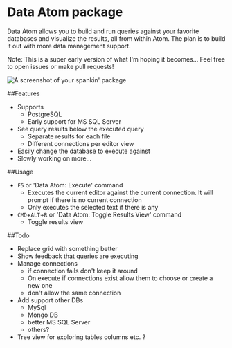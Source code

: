 # Data Atom package

Data Atom allows you to build and run queries against your favorite databases and visualize the results, all from within Atom. The plan is to build it out with more data management support.

Note: This is a super early version of what I'm hoping it becomes... Feel free to open issues or make pull requests!

![A screenshot of your spankin' package](https://f.cloud.github.com/assets/69169/2290250/c35d867a-a017-11e3-86be-cd7c5bf3ff9b.gif)

##Features
- Supports
  - PostgreSQL
  - Early support for MS SQL Server
- See query results below the executed query
  - Separate results for each file
  - Different connections per editor view
- Easily change the database to execute against
- Slowly working on more...

##Usage
- `F5` or 'Data Atom: Execute' command
  - Executes the current editor against the current connection. It will prompt if there is no current connection
  - Only executes the selected text if there is any
- `CMD`+`ALT`+`R` or 'Data Atom: Toggle Results View' command
  - Toggle results view

##Todo
- Replace grid with something better
- Show feedback that queries are executing
- Manage connections
  - if connection fails don't keep it around
  - On execute if connections exist allow them to choose or create a new one
  - don't allow the same connection
- Add support other DBs
  - MySql
  - Mongo DB
  - better MS SQL Server
  - others?
- Tree view for exploring tables columns etc. ?
